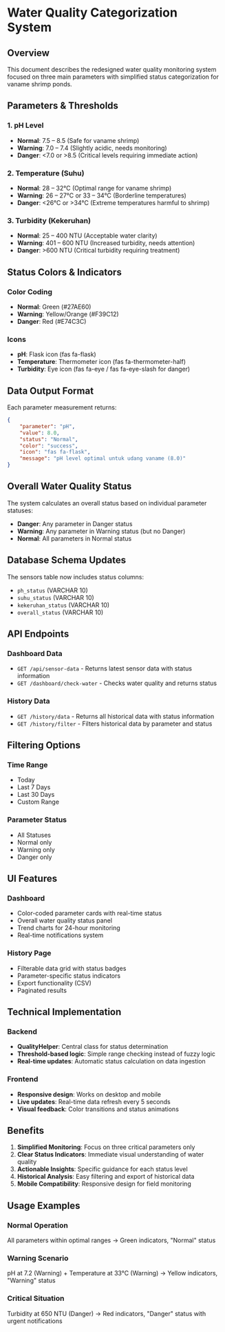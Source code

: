 # Water Quality Categorization System

## Overview

This document describes the redesigned water quality monitoring system focused on three main parameters with simplified status categorization for vaname shrimp ponds.

## Parameters & Thresholds

### 1. pH Level

-   **Normal**: 7.5 – 8.5 (Safe for vaname shrimp)
-   **Warning**: 7.0 – 7.4 (Slightly acidic, needs monitoring)
-   **Danger**: <7.0 or >8.5 (Critical levels requiring immediate action)

### 2. Temperature (Suhu)

-   **Normal**: 28 – 32°C (Optimal range for vaname shrimp)
-   **Warning**: 26 – 27°C or 33 – 34°C (Borderline temperatures)
-   **Danger**: <26°C or >34°C (Extreme temperatures harmful to shrimp)

### 3. Turbidity (Kekeruhan)

-   **Normal**: 25 – 400 NTU (Acceptable water clarity)
-   **Warning**: 401 – 600 NTU (Increased turbidity, needs attention)
-   **Danger**: >600 NTU (Critical turbidity requiring treatment)

## Status Colors & Indicators

### Color Coding

-   **Normal**: Green (#27AE60)
-   **Warning**: Yellow/Orange (#F39C12)
-   **Danger**: Red (#E74C3C)

### Icons

-   **pH**: Flask icon (fas fa-flask)
-   **Temperature**: Thermometer icon (fas fa-thermometer-half)
-   **Turbidity**: Eye icon (fas fa-eye / fas fa-eye-slash for danger)

## Data Output Format

Each parameter measurement returns:

```json
{
    "parameter": "pH",
    "value": 8.0,
    "status": "Normal",
    "color": "success",
    "icon": "fas fa-flask",
    "message": "pH level optimal untuk udang vaname (8.0)"
}
```

## Overall Water Quality Status

The system calculates an overall status based on individual parameter statuses:

-   **Danger**: Any parameter in Danger status
-   **Warning**: Any parameter in Warning status (but no Danger)
-   **Normal**: All parameters in Normal status

## Database Schema Updates

The sensors table now includes status columns:

-   `ph_status` (VARCHAR 10)
-   `suhu_status` (VARCHAR 10)
-   `kekeruhan_status` (VARCHAR 10)
-   `overall_status` (VARCHAR 10)

## API Endpoints

### Dashboard Data

-   `GET /api/sensor-data` - Returns latest sensor data with status information
-   `GET /dashboard/check-water` - Checks water quality and returns status

### History Data

-   `GET /history/data` - Returns all historical data with status information
-   `GET /history/filter` - Filters historical data by parameter and status

## Filtering Options

### Time Range

-   Today
-   Last 7 Days
-   Last 30 Days
-   Custom Range

### Parameter Status

-   All Statuses
-   Normal only
-   Warning only
-   Danger only

## UI Features

### Dashboard

-   Color-coded parameter cards with real-time status
-   Overall water quality status panel
-   Trend charts for 24-hour monitoring
-   Real-time notifications system

### History Page

-   Filterable data grid with status badges
-   Parameter-specific status indicators
-   Export functionality (CSV)
-   Paginated results

## Technical Implementation

### Backend

-   **QualityHelper**: Central class for status determination
-   **Threshold-based logic**: Simple range checking instead of fuzzy logic
-   **Real-time updates**: Automatic status calculation on data ingestion

### Frontend

-   **Responsive design**: Works on desktop and mobile
-   **Live updates**: Real-time data refresh every 5 seconds
-   **Visual feedback**: Color transitions and status animations

## Benefits

1. **Simplified Monitoring**: Focus on three critical parameters only
2. **Clear Status Indicators**: Immediate visual understanding of water quality
3. **Actionable Insights**: Specific guidance for each status level
4. **Historical Analysis**: Easy filtering and export of historical data
5. **Mobile Compatibility**: Responsive design for field monitoring

## Usage Examples

### Normal Operation

All parameters within optimal ranges → Green indicators, "Normal" status

### Warning Scenario

pH at 7.2 (Warning) + Temperature at 33°C (Warning) → Yellow indicators, "Warning" status

### Critical Situation

Turbidity at 650 NTU (Danger) → Red indicators, "Danger" status with urgent notifications
